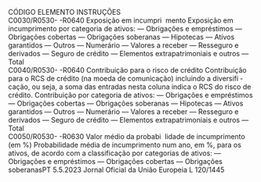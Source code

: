  
CÓDIGO  ELEMENTO  INSTRUÇÕES  
C0030/R0530- 
-R0640  Exposição em incumpri ­
mento  Exposição em incumprimento por categoria de ativos: 
— Obrigações e empréstimos 
— Obrigações cobertas 
— Obrigações soberanas 
— Hipotecas 
— Ativos garantidos 
— Outros 
— Numerário 
— Valores a receber 
— Resseguro e derivados 
— Seguro de crédito 
— Elementos extrapatrimoniais e outros 
— Total  
C0040/R0530- 
-R0640  Contribuição para o risco 
de crédito  Contribuição para o RCS de crédito (na moeda de comunicação) incluindo a diversifi ­
cação, ou seja, a soma das entradas nesta coluna indica o RCS do risco de crédito. 
Contribuição por categoria de ativos: 
— Obrigações e empréstimos 
— Obrigações cobertas 
— Obrigações soberanas 
— Hipotecas 
— Ativos garantidos 
— Outros 
— Numerário 
— Valores a receber 
— Resseguro e derivados 
— Seguro de crédito 
— Elementos extrapatrimoniais e outros 
— Total  
C0050/R0530- 
-R0630  Valor médio da probabi ­
lidade de incumprimento 
(em %)  Probabilidade média de incumprimento num ano, em %, para os ativos, de acordo com 
a classificação por categorias de ativos: 
— Obrigações e empréstimos 
— Obrigações cobertas 
— Obrigações soberanasPT  5.5.2023 Jornal Oficial da União Europeia L 120/1445